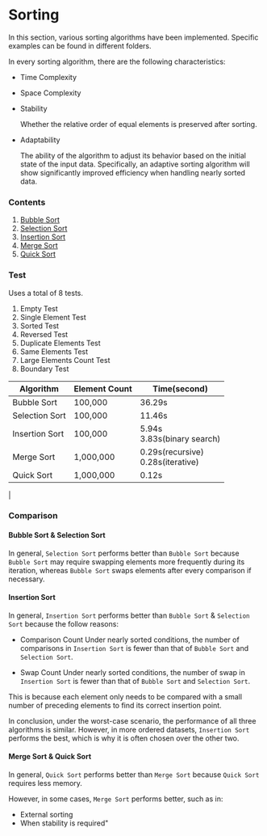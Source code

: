 # Sorting

In this section, various sorting algorithms have been implemented. Specific examples can be found in different folders.

In every sorting algorithm, there are the following characteristics:
- Time Complexity

- Space Complexity

- Stability

	Whether the relative order of equal elements is preserved after sorting.
- Adaptability

	The ability of the algorithm to adjust its behavior based on the initial state of the input data. Specifically, an adaptive sorting algorithm will show significantly improved efficiency when handling nearly sorted data.

### Contents

1. [Bubble Sort](bubble-sort/)
2. [Selection Sort](selection-sort/)
3. [Insertion Sort](insertion-sort/)
4. [Merge Sort](merge-sort/)
5. [Quick Sort](quick-sort/)

### Test
Uses a total of 8 tests.
1. Empty Test
2. Single Element Test
3. Sorted Test
4. Reversed Test
5. Duplicate Elements Test
6. Same Elements Test
7. Large Elements Count Test
8. Boundary Test

| Algorithm | Element Count | Time(second) |
|     -     |       -       |       -      |
| Bubble Sort    | 100,000   | 36.29s |
| Selection Sort | 100,000   | 11.46s |
| Insertion Sort | 100,000   | 5.94s <br> 3.83s(binary search) |
| Merge Sort     | 1,000,000 | 0.29s(recursive) <br> 0.28s(iterative)  |
| Quick Sort     | 1,000,000 | 0.12s  |
|


### Comparison
#### Bubble Sort & Selection Sort
In general, `Selection Sort` performs better than `Bubble Sort` because `Bubble Sort` may require swapping elements more frequently during its iteration, whereas `Bubble Sort` swaps elements after every comparison if necessary.

#### Insertion Sort

In general, `Insertion Sort` performs better than `Bubble Sort` & `Selection Sort` because the follow reasons:
- Comparison Count
	Under nearly sorted conditions, the number of comparisons in `Insertion Sort` is fewer than that of `Bubble Sort` and `Selection Sort`.

- Swap Count
	Under nearly sorted conditions, the number of swap in `Insertion Sort` is fewer than that of `Bubble Sort` and `Selection Sort`.

This is because each element only needs to be compared with a small number of preceding elements to find its correct insertion point.

In conclusion, under the worst-case scenario, the performance of all three algorithms is similar. However, in more ordered datasets, `Insertion Sort` performs the best, which is why it is often chosen over the other two.

#### Merge Sort & Quick Sort

In general, `Quick Sort` performs better than `Merge Sort` because `Quick Sort` requires less memory.

However, in some cases, `Merge Sort` performs better, such as in:
- External sorting
- When stability is required"
